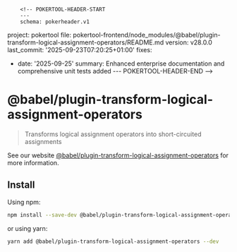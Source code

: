         <!-- POKERTOOL-HEADER-START
        ---
        schema: pokerheader.v1
project: pokertool
file: pokertool-frontend/node_modules/@babel/plugin-transform-logical-assignment-operators/README.md
version: v28.0.0
last_commit: '2025-09-23T07:20:25+01:00'
fixes:
- date: '2025-09-25'
  summary: Enhanced enterprise documentation and comprehensive unit tests added
        ---
        POKERTOOL-HEADER-END -->
# @babel/plugin-transform-logical-assignment-operators

> Transforms logical assignment operators into short-circuited assignments

See our website [@babel/plugin-transform-logical-assignment-operators](https://babeljs.io/docs/babel-plugin-transform-logical-assignment-operators) for more information.

## Install

Using npm:

```sh
npm install --save-dev @babel/plugin-transform-logical-assignment-operators
```

or using yarn:

```sh
yarn add @babel/plugin-transform-logical-assignment-operators --dev
```
